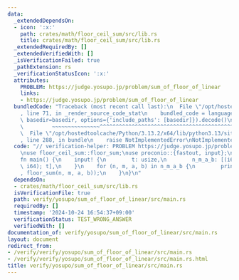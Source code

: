 ```yaml
---
data:
  _extendedDependsOn:
  - icon: ':x:'
    path: crates/math/floor_ceil_sum/src/lib.rs
    title: crates/math/floor_ceil_sum/src/lib.rs
  _extendedRequiredBy: []
  _extendedVerifiedWith: []
  _isVerificationFailed: true
  _pathExtension: rs
  _verificationStatusIcon: ':x:'
  attributes:
    PROBLEM: https://judge.yosupo.jp/problem/sum_of_floor_of_linear
    links:
    - https://judge.yosupo.jp/problem/sum_of_floor_of_linear
  bundledCode: "Traceback (most recent call last):\n  File \"/opt/hostedtoolcache/Python/3.13.2/x64/lib/python3.13/site-packages/onlinejudge_verify/documentation/build.py\"\
    , line 71, in _render_source_code_stat\n    bundled_code = language.bundle(stat.path,\
    \ basedir=basedir, options={'include_paths': [basedir]}).decode()\n          \
    \         ~~~~~~~~~~~~~~~^^^^^^^^^^^^^^^^^^^^^^^^^^^^^^^^^^^^^^^^^^^^^^^^^^^^^^^^^^^^^^^^^^\n\
    \  File \"/opt/hostedtoolcache/Python/3.13.2/x64/lib/python3.13/site-packages/onlinejudge_verify/languages/rust.py\"\
    , line 288, in bundle\n    raise NotImplementedError\nNotImplementedError\n"
  code: "// verification-helper: PROBLEM https://judge.yosupo.jp/problem/sum_of_floor_of_linear\n\
    \nuse floor_ceil_sum::floor_sum;\nuse proconio::{fastout, input};\n\n#[fastout]\n\
    fn main() {\n    input! {\n        t: usize,\n        n_m_a_b: [(i64, i64, i64,\
    \ i64); t],\n    }\n    for (n, m, a, b) in n_m_a_b {\n        println!(\"{}\"\
    , floor_sum(n, m, a, b));\n    }\n}\n"
  dependsOn:
  - crates/math/floor_ceil_sum/src/lib.rs
  isVerificationFile: true
  path: verify/yosupo/sum_of_floor_of_linear/src/main.rs
  requiredBy: []
  timestamp: '2024-10-24 16:54:37+09:00'
  verificationStatus: TEST_WRONG_ANSWER
  verifiedWith: []
documentation_of: verify/yosupo/sum_of_floor_of_linear/src/main.rs
layout: document
redirect_from:
- /verify/verify/yosupo/sum_of_floor_of_linear/src/main.rs
- /verify/verify/yosupo/sum_of_floor_of_linear/src/main.rs.html
title: verify/yosupo/sum_of_floor_of_linear/src/main.rs
---
```

